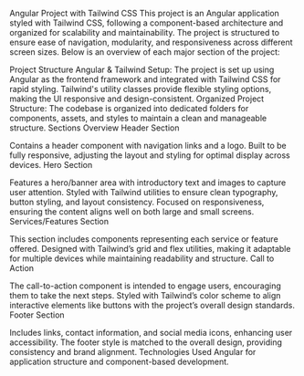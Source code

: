 Angular Project with Tailwind CSS
This project is an Angular application styled with Tailwind CSS, following a component-based architecture and organized for scalability and maintainability. The project is structured to ensure ease of navigation, modularity, and responsiveness across different screen sizes. Below is an overview of each major section of the project:

Project Structure
Angular & Tailwind Setup: The project is set up using Angular as the frontend framework and integrated with Tailwind CSS for rapid styling. Tailwind's utility classes provide flexible styling options, making the UI responsive and design-consistent.
Organized Project Structure: The codebase is organized into dedicated folders for components, assets, and styles to maintain a clean and manageable structure.
Sections Overview
Header Section

Contains a header component with navigation links and a logo.
Built to be fully responsive, adjusting the layout and styling for optimal display across devices.
Hero Section

Features a hero/banner area with introductory text and images to capture user attention.
Styled with Tailwind utilities to ensure clean typography, button styling, and layout consistency.
Focused on responsiveness, ensuring the content aligns well on both large and small screens.
Services/Features Section

This section includes components representing each service or feature offered.
Designed with Tailwind’s grid and flex utilities, making it adaptable for multiple devices while maintaining readability and structure.
Call to Action

The call-to-action component is intended to engage users, encouraging them to take the next steps.
Styled with Tailwind’s color scheme to align interactive elements like buttons with the project’s overall design standards.
Footer Section

Includes links, contact information, and social media icons, enhancing user accessibility.
The footer style is matched to the overall design, providing consistency and brand alignment.
Technologies Used
Angular for application structure and component-based development.
